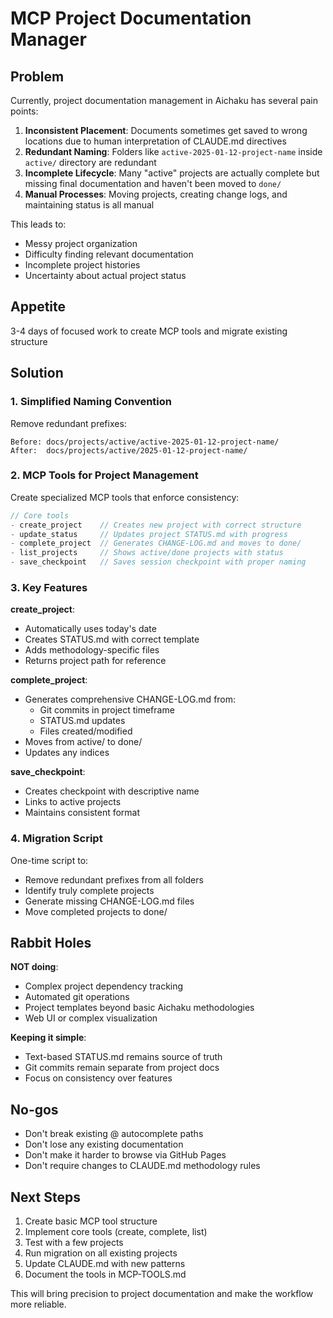 # MCP Project Documentation Manager

## Problem

Currently, project documentation management in Aichaku has several pain points:

1. **Inconsistent Placement**: Documents sometimes get saved to wrong locations due to human interpretation of CLAUDE.md directives
2. **Redundant Naming**: Folders like `active-2025-01-12-project-name` inside `active/` directory are redundant
3. **Incomplete Lifecycle**: Many "active" projects are actually complete but missing final documentation and haven't been moved to `done/`
4. **Manual Processes**: Moving projects, creating change logs, and maintaining status is all manual

This leads to:
- Messy project organization
- Difficulty finding relevant documentation
- Incomplete project histories
- Uncertainty about actual project status

## Appetite

3-4 days of focused work to create MCP tools and migrate existing structure

## Solution

### 1. Simplified Naming Convention

Remove redundant prefixes:
```
Before: docs/projects/active/active-2025-01-12-project-name/
After:  docs/projects/active/2025-01-12-project-name/
```

### 2. MCP Tools for Project Management

Create specialized MCP tools that enforce consistency:

```typescript
// Core tools
- create_project    // Creates new project with correct structure
- update_status     // Updates project STATUS.md with progress
- complete_project  // Generates CHANGE-LOG.md and moves to done/
- list_projects     // Shows active/done projects with status
- save_checkpoint   // Saves session checkpoint with proper naming
```

### 3. Key Features

**create_project**:
- Automatically uses today's date
- Creates STATUS.md with correct template
- Adds methodology-specific files
- Returns project path for reference

**complete_project**:
- Generates comprehensive CHANGE-LOG.md from:
  - Git commits in project timeframe
  - STATUS.md updates
  - Files created/modified
- Moves from active/ to done/
- Updates any indices

**save_checkpoint**:
- Creates checkpoint with descriptive name
- Links to active projects
- Maintains consistent format

### 4. Migration Script

One-time script to:
- Remove redundant prefixes from all folders
- Identify truly complete projects
- Generate missing CHANGE-LOG.md files
- Move completed projects to done/

## Rabbit Holes

**NOT doing**:
- Complex project dependency tracking
- Automated git operations
- Project templates beyond basic Aichaku methodologies
- Web UI or complex visualization

**Keeping it simple**:
- Text-based STATUS.md remains source of truth
- Git commits remain separate from project docs
- Focus on consistency over features

## No-gos

- Don't break existing @ autocomplete paths
- Don't lose any existing documentation
- Don't make it harder to browse via GitHub Pages
- Don't require changes to CLAUDE.md methodology rules

## Next Steps

1. Create basic MCP tool structure
2. Implement core tools (create, complete, list)
3. Test with a few projects
4. Run migration on all existing projects
5. Update CLAUDE.md with new patterns
6. Document the tools in MCP-TOOLS.md

This will bring precision to project documentation and make the workflow more reliable.